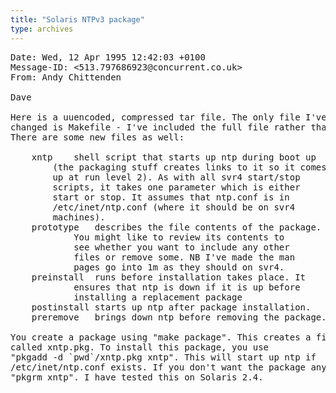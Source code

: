 ```yaml
---
title: "Solaris NTPv3 package"
type: archives
---
```


<pre>Date: Wed, 12 Apr 1995 12:42:03 +0100
Message-ID: <513.797686923@concurrent.co.uk>
From: Andy Chittenden <asc@concurrent.co.uk>

Dave

Here is a uuencoded, compressed tar file. The only file I've
changed is Makefile - I've included the full file rather than diffs.
There are some new files as well:

	xntp	shell script that starts up ntp during boot up
		(the packaging stuff creates links to it so it comes
		up at run level 2). As with all svr4 start/stop
		scripts, it takes one parameter which is either
		start or stop. It assumes that ntp.conf is in
		/etc/inet/ntp.conf (where it should be on svr4
		machines).
	prototype	describes the file contents of the package.
			You might like to review its contents to
			see whether you want to include any other
			files or remove some. NB I've made the man 
			pages go into 1m as they should on svr4.
	preinstall	runs before installation takes place. It
			ensures that ntp is down if it is up before
			installing a replacement package
	postinstall	starts up ntp after package installation.
	preremove	brings down ntp before removing the package.

You create a package using "make package". This creates a file
called xntp.pkg. To install this package, you use 
"pkgadd -d `pwd`/xntp.pkg xntp". This will start up ntp if
/etc/inet/ntp.conf exists. If you don't want the package anymore, use 
"pkgrm xntp". I have tested this on Solaris 2.4.

</pre>
